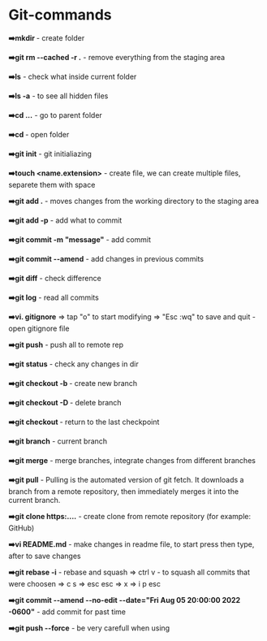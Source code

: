 # Git-commands

**➡️mkdir <name>** - create folder

**➡️git rm --cached -r .**  - remove everything from the staging area

**➡️ls** - check what inside current folder
  
**➡️ls -a** - to see all hidden files

**➡️cd ...** - go to parent folder

**➡️cd <name>** - open folder

**➡️git init** - git initialiazing

**➡️touch <name.extension>** - create file, we can create multiple files, separete them with space

**➡️git add .** - moves changes from the working directory to the staging area

**➡️git add -p** - add what to commit

**➡️git commit -m "message"** - add commit
  
**➡️git commit --amend** - add changes in previous commits

**➡️git diff** - check difference

**➡️git log** - read all commits

**➡️vi. gitignore** => tap "o" to start modifying => "Esc :wq" to save and quit - open gitignore file

**➡️git push** - push all to remote rep 

**➡️git status** - check any changes in dir

**➡️git checkout -b <name>** - create new branch
  
**➡️git checkout -D <name>** - delete branch

**➡️git checkout <filename>** - return to the last checkpoint
  
**➡️git branch** - current branch
  
**➡️git merge** - merge branches, integrate changes from different branches

**➡️git pull** - Pulling is the automated version of git fetch. 
               It downloads a branch from a remote repository, 
               then immediately merges it into the current branch.

**➡️git clone https:....** - create clone from remote repository (for example: GitHub)
  
**➡️vi README.md** - make changes in readme file, to start press <o> then type, after <esc :wq> to save changes

**➡️git rebase -i** - rebase and squash => ctrl v - to squash all commits that were choosen => c s => esc esc => x => i p esc

**➡️git commit --amend --no-edit --date="Fri Aug 05 20:00:00 2022 -0600"** - add commit for past time

**➡️git push --force** - be very carefull when using 


